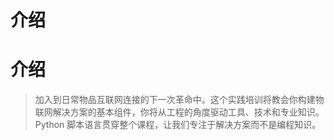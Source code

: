 # 介绍

# 介绍

> 加入到日常物品互联网连接的下一次革命中。这个实践培训将教会你构建物联网解决方案的基本组件，你将从工程的角度驱动工具、技术和专业知识。Python 脚本语言贯穿整个课程，让我们专注于解决方案而不是编程知识。
